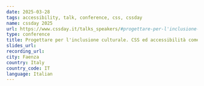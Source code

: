 ```yaml
---
date: 2025-03-28
tags: accessibility, talk, conference, css, cssday
name: cssday 2025
url: https://www.cssday.it/talks_speakers/#progettare-per-l'inclusione-culturale
type: conference
title: Progettare per l'inclusione culturale. CSS ed accessibilità come strumenti chiave (Lightning talk)
slides_url:
recording_url:
city: Faenza
country: Italy
country_code: IT
language: Italian
---
```


